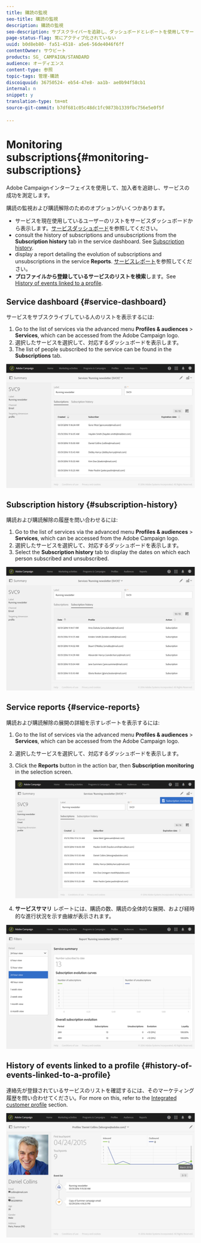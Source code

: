 ```yaml
---
title: 購読の監視
seo-title: 購読の監視
description: 購読の監視
seo-description: サブスクライバーを追跡し、ダッシュボードとレポートを使用してサービスの成功を測定する方法について説明します。
page-status-flag: 常にアクティブ化されていない
uuid: b0d8eb80- fa51-4518- a5e6-56de4046f6ff
contentOwner: サウビート
products: SG_ CAMPAIGN/STANDARD
audience: オーディエンス
content-type: 参照
topic-tags: 管理-購読
discoiquuid: 36750524- eb54-47e8- aa1b- ae0b94f58cb1
internal: n
snippet: y
translation-type: tm+mt
source-git-commit: b7df681c05c48dc1fc9873b1339fbc756e5e0f5f

---
```



# Monitoring subscriptions{#monitoring-subscriptions}

Adobe Campaignインターフェイスを使用して、加入者を追跡し、サービスの成功を測定します。

購読の監視および購読解除のためのオプションがいくつかあります。

* サービスを現在使用しているユーザーのリストをサービスダッシュボードから表示します。[サービスダッシュボード](../../audiences/using/monitoring-subscriptions.md#service-dashboard)を参照してください。
* consult the history of subscriptions and unsubscriptions from the **Subscription history** tab in the service dashboard. See [Subscription history](../../audiences/using/monitoring-subscriptions.md#subscription-history).
* display a report detailing the evolution of subscriptions and unsubscriptions in the service **Reports**. [サービスレポート](../../audiences/using/monitoring-subscriptions.md#service-reports)を参照してください。
* **プロファイルから登録しているサービスのリストを検索**&#x200B;します。See [History of events linked to a profile](../../audiences/using/monitoring-subscriptions.md#history-of-events-linked-to-a-profile).

## Service dashboard {#service-dashboard}

サービスをサブスクライブしている人のリストを表示するには:

1. Go to the list of services via the advanced menu **Profiles &amp; audiences** &gt; **Services**, which can be accessed from the Adobe Campaign logo.
1. 選択したサービスを選択して、対応するダッシュボードを表示します。
1. The list of people subscribed to the service can be found in the **Subscriptions** tab.

![](assets/lp_monitoring_subscriptions_1.png)

## Subscription history {#subscription-history}

購読および購読解除の履歴を問い合わせるには:

1. Go to the list of services via the advanced menu **Profiles &amp; audiences** &gt; **Services**, which can be accessed from the Adobe Campaign logo.
1. 選択したサービスを選択して、対応するダッシュボードを表示します。
1. Select the **Subscription history** tab to display the dates on which each person subscribed and unsubscribed.

![](assets/lp_monitoring_subscriptions_2.png)

## Service reports {#service-reports}

購読および購読解除の展開の詳細を示すレポートを表示するには:

1. Go to the list of services via the advanced menu **Profiles &amp; audiences** &gt; **Services**, which can be accessed from the Adobe Campaign logo.
1. 選択したサービスを選択して、対応するダッシュボードを表示します。
1. Click the **Reports** button in the action bar, then **Subscription monitoring** in the selection screen.

   ![](assets/lp_monitoring_subscriptions_3.png)

1. **サービスサマリ** レポートには、購読の数、購読の全体的な展開、および経時的な進行状況を示す曲線が表示されます。

![](assets/lp_monitoring_subscriptions_4.png)

## History of events linked to a profile {#history-of-events-linked-to-a-profile}

連絡先が登録されているサービスのリストを確認するには、そのマーケティング履歴を問い合わせてください。For more on this, refer to the [Integrated customer profile](../../audiences/using/integrated-customer-profile.md) section.

![](assets/lp_monitoring_subscriptions_5.png)

